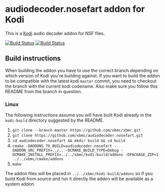 # audiodecoder.nosefart addon for Kodi

This is a [Kodi](https://kodi.tv) audio decoder addon for NSF files.

[![Build Status](https://travis-ci.org/xbmc/audiodecoder.nosefart.svg?branch=Matrix)](https://travis-ci.org/xbmc/audiodecoder.nosefart/branches)
[![Build Status](https://ci.appveyor.com/api/projects/status/github/xbmc/audiodecoder.nosefart?branch=Matrix&svg=true)](https://ci.appveyor.com/project/xbmc/audiodecoder-nosefart?branch=Matrix)

## Build instructions

When building the addon you have to use the correct branch depending on which version of Kodi you're building against. 
If you want to build the addon to be compatible with the latest kodi `master` commit, you need to checkout the branch with the current kodi codename.
Also make sure you follow this README from the branch in question.

### Linux

The following instructions assume you will have built Kodi already in the `kodi-build` directory 
suggested by the README.

1. `git clone --branch master https://github.com/xbmc/xbmc.git`
2. `git clone https://github.com/xbmc/audiodecoder.nosefart.git`
3. `cd audiodecoder.nosefart && mkdir build && cd build`
4. `cmake -DADDONS_TO_BUILD=audiodecoder.nosefart -DADDON_SRC_PREFIX=../.. -DCMAKE_BUILD_TYPE=Debug -DCMAKE_INSTALL_PREFIX=../../xbmc/kodi-build/addons -DPACKAGE_ZIP=1 ../../xbmc/cmake/addons`
5. `make`

The addon files will be placed in `../../xbmc/kodi-build/addons` so if you build Kodi from source and run it directly 
the addon will be available as a system addon.
